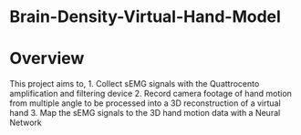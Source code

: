 # Brain-Density-Virtual-Hand-Model

# Overview
This project aims to, 1. Collect sEMG signals with the Quattrocento amplification and filtering device 2. Record camera footage of hand motion from multiple angle to be processed into a 3D reconstruction of a virtual hand 3. Map the sEMG signals to the 3D hand motion data with a Neural Network
